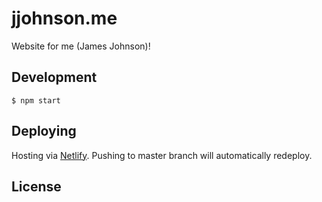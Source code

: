 # jjohnson.me

Website for me (James Johnson)!

## Development

```
$ npm start
```

## Deploying

Hosting via [Netlify](http://netlify.com). Pushing to master branch will automatically redeploy.

## License
